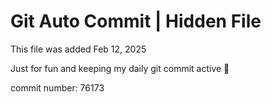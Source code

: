# Git Auto Commit | Hidden File

This file was added Feb 12, 2025

Just for fun and keeping my daily git commit active 🤪

commit number: 76173
